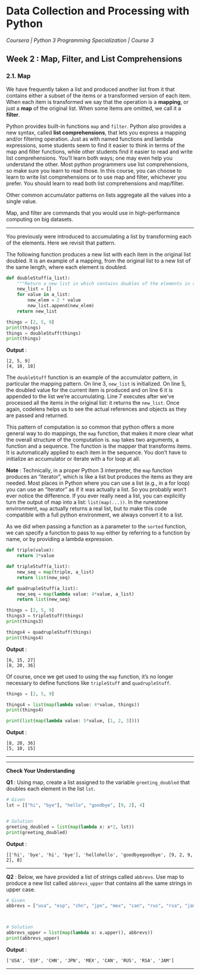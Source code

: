 # Data Collection and Processing with Python
*Coursera | Python 3 Programming Specialization | Course 3*

## Week 2 : Map, Filter, and List Comprehensions
### 2.1. Map

We have frequently taken a list and produced another list from it that contains either a subset of the items or a transformed version of each item. When each item is transformed we say that the operation is a **mapping**, or just a **map** of the original list. When some items are omitted, we call it a **filter**.

Python provides built-in functions `map` and `filter`. Python also provides a new syntax, called **list comprehensions**, that lets you express a mapping and/or filtering operation. Just as with named functions and lambda expressions, some students seem to find it easier to think in terms of the map and filter functions, while other students find it easier to read and write list comprehensions. You’ll learn both ways; one may even help you understand the other. Most python programmers use list comprehensions, so make sure you learn to read those. In this course, you can choose to learn to write list comprehensions or to use map and filter, whichever you prefer. You should learn to read both list comprehensions and map/filter.

Other common accumulator patterns on lists aggregate all the values into a single value.

Map, and filter are commands that you would use in high-performance computing on big datasets.

---

You previously were introduced to accumulating a list by transforming each of the elements. Here we revisit that pattern.

The following function produces a new list with each item in the original list doubled. It is an example of a mapping, from the original list to a new list of the same length, where each element is doubled.

```python
def doubleStuff(a_list):
	"""Return a new list in which contains doubles of the elements in a_list. """
	new_list = []
	for value in a_list:
		new_elem = 2 * value
		new_list.append(new_elem)
	return new_list

things = [2, 5, 9]
print(things)
things = doubleStuff(things)
print(things)
```


**Output** :

```
[2, 5, 9]
[4, 10, 18]
```

The `doubleStuff` function is an example of the accumulator pattern, in particular the mapping pattern. On line 3, `new_list` is initialized. On line 5, the doubled value for the current item is produced and on line 6 it is appended to the list we’re accumulating. Line 7 executes after we’ve processed all the items in the original list: it returns the `new_list`. Once again, codelens helps us to see the actual references and objects as they are passed and returned.

This pattern of computation is so common that python offers a more general way to do mappings, the `map` function, that makes it more clear what the overall structure of the computation is. `map` takes two arguments, a function and a sequence. The function is the mapper that transforms items. It is automatically applied to each item in the sequence. You don’t have to initialize an accumulator or iterate with a for loop at all.

**Note** : Technically, in a proper Python 3 interpreter, the `map` function produces an “iterator”, which is like a list but produces the items as they are needed. Most places in Python where you can use a list (e.g., in a for loop) you can use an “iterator” as if it was actually a list. So you probably won’t ever notice the difference. If you ever really need a list, you can explicitly turn the output of map into a list: `list(map(...))`. In the runestone environment, `map` actually returns a real list, but to make this code compatible with a full python environment, we always convert it to a list.

As we did when passing a function as a parameter to the `sorted` function, we can specify a function to pass to `map` either by referring to a function by name, or by providing a lambda expression.

```python
def triple(value):
	return 3*value

def tripleStuff(a_list):
	new_seq = map(triple, a_list)
	return list(new_seq)

def quadrupleStuff(a_list):
	new_seq = map(lambda value: 4*value, a_list)
	return list(new_seq)

things = [2, 5, 9]
things3 = tripleStuff(things)
print(things3)

things4 = quadrupleStuff(things)
print(things4)
```


**Output** :

```
[6, 15, 27]
[8, 20, 36]
```

Of course, once we get used to using the `map` function, it’s no longer necessary to define functions like `tripleStuff` and `quadrupleStuff`.

```python
things = [2, 5, 9]

things4 = list(map(lambda value: 4*value, things))
print(things4)

print(list(map(lambda value: 5*value, [1, 2, 3])))
```


**Output** :

```
[8, 20, 36]
[5, 10, 15]
```

-------
--------

**Check Your Understanding**

**Q1** : Using map, create a list assigned to the variable `greeting_doubled` that doubles each element in the list `lst`.

```python
# Given
lst = [["hi", "bye"], "hello", "goodbye", [9, 2], 4]


# Solution
greeting_doubled = list(map(lambda x: x*2, lst))
print(greeting_doubled)
```

**Output** :

```
[['hi', 'bye', 'hi', 'bye'], 'hellohello', 'goodbyegoodbye', [9, 2, 9, 2], 8]
```

------


**Q2** : Below, we have provided a list of strings called `abbrevs`. Use map to produce a new list called `abbrevs_upper` that contains all the same strings in upper case.

```python
# Given
abbrevs = ["usa", "esp", "chn", "jpn", "mex", "can", "rus", "rsa", "jam"]



# Solution
abbrevs_upper = list(map(lambda x: x.upper(), abbrevs))
print(abbrevs_upper)
```

**Output** :

```
['USA', 'ESP', 'CHN', 'JPN', 'MEX', 'CAN', 'RUS', 'RSA', 'JAM']
```

------
